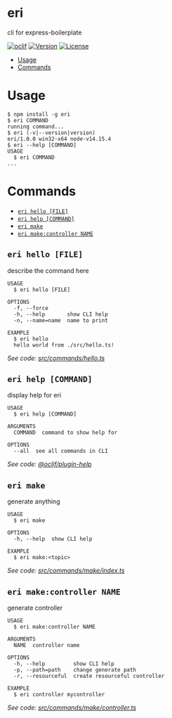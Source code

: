eri
===

cli for express-boilerplate

[![oclif](https://img.shields.io/badge/cli-oclif-brightgreen.svg)](https://oclif.io)
[![Version](https://img.shields.io/npm/v/eri.svg)](https://npmjs.org/package/eri)
[![License](https://img.shields.io/npm/l/eri.svg)](https://github.com/W2AlharbiMe/eri/blob/master/package.json)

<!-- toc -->
* [Usage](#usage)
* [Commands](#commands)
<!-- tocstop -->
# Usage
<!-- usage -->
```sh-session
$ npm install -g eri
$ eri COMMAND
running command...
$ eri (-v|--version|version)
eri/1.0.0 win32-x64 node-v14.15.4
$ eri --help [COMMAND]
USAGE
  $ eri COMMAND
...
```
<!-- usagestop -->
# Commands
<!-- commands -->
* [`eri hello [FILE]`](#eri-hello-file)
* [`eri help [COMMAND]`](#eri-help-command)
* [`eri make`](#eri-make)
* [`eri make:controller NAME`](#eri-makecontroller-name)

## `eri hello [FILE]`

describe the command here

```
USAGE
  $ eri hello [FILE]

OPTIONS
  -f, --force
  -h, --help       show CLI help
  -n, --name=name  name to print

EXAMPLE
  $ eri hello
  hello world from ./src/hello.ts!
```

_See code: [src/commands/hello.ts](https://github.com/W2AlharbiMe/eri/blob/v1.0.0/src/commands/hello.ts)_

## `eri help [COMMAND]`

display help for eri

```
USAGE
  $ eri help [COMMAND]

ARGUMENTS
  COMMAND  command to show help for

OPTIONS
  --all  see all commands in CLI
```

_See code: [@oclif/plugin-help](https://github.com/oclif/plugin-help/blob/v3.2.2/src/commands/help.ts)_

## `eri make`

generate anything

```
USAGE
  $ eri make

OPTIONS
  -h, --help  show CLI help

EXAMPLE
  $ eri make:<topic>
```

_See code: [src/commands/make/index.ts](https://github.com/W2AlharbiMe/eri/blob/v1.0.0/src/commands/make/index.ts)_

## `eri make:controller NAME`

generate controller

```
USAGE
  $ eri make:controller NAME

ARGUMENTS
  NAME  controller name

OPTIONS
  -h, --help         show CLI help
  -p, --path=path    change generate path
  -r, --resourceful  create resourceful controller

EXAMPLE
  $ eri controller mycontroller
```

_See code: [src/commands/make/controller.ts](https://github.com/W2AlharbiMe/eri/blob/v1.0.0/src/commands/make/controller.ts)_
<!-- commandsstop -->
